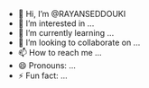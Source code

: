 - 👋 Hi, I’m @RAYANSEDDOUKI
- 👀 I’m interested in ...
- 🌱 I’m currently learning ...
- 💞️ I’m looking to collaborate on ...
- 📫 How to reach me ...
- 😄 Pronouns: ...
- ⚡ Fun fact: ...

<!---
RAYANSEDDOUKI/RAYANSEDDOUKI is a ✨ special ✨ repository because its `README.md` (this file) appears on your GitHub profile.
You can click the Preview link to take a look at your changes.
--->

